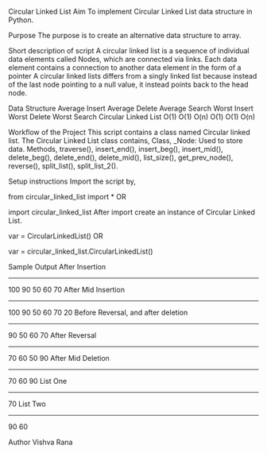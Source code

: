 Circular Linked List
Aim
To implement Circular Linked List data structure in Python.

Purpose
The purpose is to create an alternative data structure to array.

Short description of script
A circular linked list is a sequence of individual data elements called Nodes, which are connected via links. Each data element contains a connection to another data element in the form of a pointer
A circular linked lists differs from a singly linked list because instead of the last node pointing to a null value, it instead points back to the head node.

Data Structure Average Insert Average Delete Average Search Worst Insert Worst Delete Worst Search
Circular Linked List O(1) O(1) O(n) O(1) O(1) O(n)

Workflow of the Project
This script contains a class named Circular linked list.
The Circular Linked List class contains,
Class,
\_Node: Used to store data.
Methods,
traverse(),
insert_end(),
insert_beg(),
insert_mid(),
delete_beg(),
delete_end(),
delete_mid(),
list_size(),
get_prev_node(),
reverse(),
split_list(),
split_list_2().

Setup instructions
Import the script by,

from circular_linked_list import \*
OR

import circular_linked_list
After import create an instance of Circular Linked List.

var = CircularLinkedList()
OR

var = circular_linked_list.CircularLinkedList()

Sample Output
After Insertion

---

100
90
50
60
70
After Mid Insertion

---

100
90
50
60
70
20
Before Reversal, and after deletion

---

90
50
60
70
After Reversal

---

70
60
50
90
After Mid Deletion

---

70
60
90
List One

---

70
List Two

---

90
60

Author
Vishva Rana
